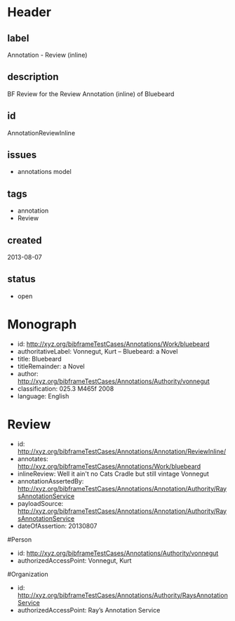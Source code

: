 # Header

## label

Annotation -  Review (inline) 

## description

BF Review for the Review Annotation (inline) of Bluebeard

## id

AnnotationReviewInline

## issues

* annotations model


## tags

* annotation
* Review

## created

2013-08-07

## status

* open


# Monograph 

* id: <http://xyz.org/bibframeTestCases/Annotations/Work/bluebeard>
* authoritativeLabel: Vonnegut, Kurt – Bluebeard: a Novel
* title: Bluebeard
* titleRemainder: a Novel
* author: <http://xyz.org/bibframeTestCases/Annotations/Authority/vonnegut>
* classification: 025.3 M465f 2008
* language: English

# Review

* id: <http://xyz.org/bibframeTestCases/Annotations/Annotation/ReviewInline/>
* annotates: <http://xyz.org/bibframeTestCases/Annotations/Work/bluebeard>
* inlineReview:   Well it ain't no Cats Cradle but still vintage Vonnegut
* annotationAssertedBy:  <http://xyz.org/bibframeTestCases/Annotations/Annotation/Authority/RaysAnnotationService>
* payloadSource:   <http://xyz.org/bibframeTestCases/Annotations/Annotation/Authority/RaysAnnotationService>
* dateOfAssertion: 20130807


#Person
* id: <http://xyz.org/bibframeTestCases/Annotations/Authority/vonnegut>
* authorizedAccessPoint: Vonnegut, Kurt



#Organization
* id: <http://xyz.org/bibframeTestCases/Annotations/Authority/RaysAnnotationService>
* authorizedAccessPoint: Ray’s Annotation Service



